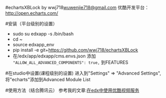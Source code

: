 #echartsXBLock by wwj718<wuwenjie718@gmail.com>
优酷开发平台：http://open.echarts.com/

#安装（平台级别的设置）
*  sudo su edxapp -s /bin/bash
*  cd ~
*  source edxapp_env
*  pip install -e git+https://github.com/wwj718/echartsXBLock
*  在/edx/app/edxapp/cms.envs.json 添加 `"ALLOW_ALL_ADVANCED_COMPONENTS": true,` 到FEATURES

#在studio中设置(课程级别的设置)
进入到"Settings" ⇒ "Advanced Settings",将"echarts"添加到Advanced Module List

#使用方法（结合腾讯云）
参考我的文章:[在edx中使用优酷视频服务]()
